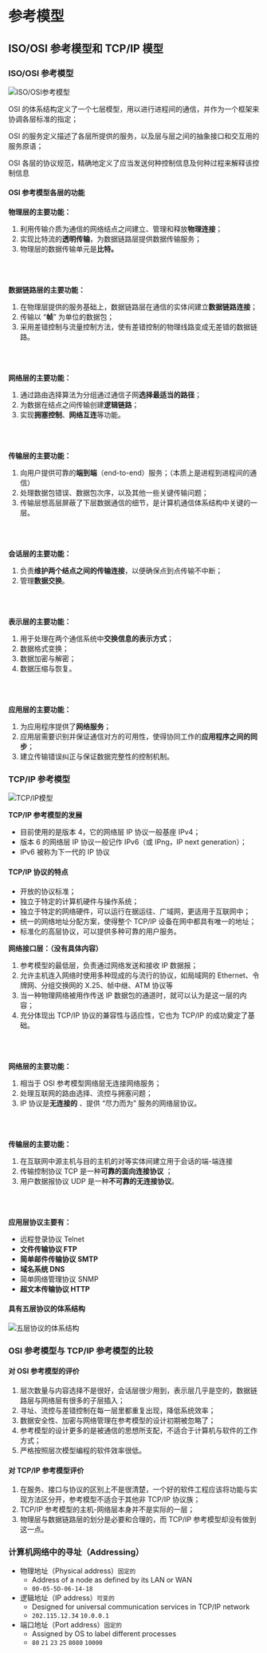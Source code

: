# 参考模型

## ISO/OSI 参考模型和 TCP/IP 模型

### ISO/OSI 参考模型

![ISO/OSI参考模型][ISO/OSI参考模型]

OSI 的体系结构定义了一个七层模型，用以进行进程间的通信，并作为一个框架来协调各层标准的指定；

OSI 的服务定义描述了各层所提供的服务，以及层与层之间的抽象接口和交互用的服务原语；

OSI 各层的协议规范，精确地定义了应当发送何种控制信息及何种过程来解释该控制信息



#### OSI 参考模型各层的功能

**物理层的主要功能：**

1. 利用传输介质为通信的网络结点之间建立、管理和释放**物理连接**；
2. 实现比特流的**透明传输**，为数据链路层提供数据传输服务；
3. 物理层的数据传输单元是**比特。**

<br/>

<br/>

**数据链路层的主要功能：**

1. 在物理层提供的服务基础上，数据链路层在通信的实体间建立**数据链路连接**；
2. 传输以 “**帧**” 为单位的数据包；
3. 采用差错控制与流量控制方法，使有差错控制的物理线路变成无差错的数据链路。

<br/>

<br/>

**网络层的主要功能：**

1. 通过路由选择算法为分组通过通信子网**选择最适当的路径**；
2. 为数据在结点之间传输创建**逻辑链路**；
3. 实现**拥塞控制**、**网络互连**等功能。

<br/>

<br/>

**传输层的主要功能：**

1. 向用户提供可靠的**端到端**（end-to-end）服务；（本质上是进程到进程间的通信）
2. 处理数据包错误、数据包次序，以及其他一些关键传输问题；
3. 传输层想高层屏蔽了下层数据通信的细节，是计算机通信体系结构中关键的一层。

<br/>

<br/>

**会话层的主要功能：**

1. 负责**维护两个结点之间的传输连接**，以便确保点到点传输不中断；
2. 管理**数据交换**。

<br/>

<br/>

**表示层的主要功能：**

1. 用于处理在两个通信系统中**交换信息的表示方式**；
2. 数据格式变换；
3. 数据加密与解密；
4. 数据压缩与恢复。

<br/>

<br/>

**应用层的主要功能：**

1. 为应用程序提供了**网络服务**；
2. 应用层需要识别并保证通信对方的可用性，使得协同工作的**应用程序之间的同步**；
3. 建立传输错误纠正与保证数据完整性的控制机制。



### TCP/IP 参考模型

![TCP/IP模型][TCP/IP模型]

**TCP/IP 参考模型的发展**

+ 目前使用的是版本 4，它的网络层 IP 协议一般基座 IPv4；
+ 版本 6 的网络层 IP 协议一般记作 IPv6（或 IPng，IP next generation）；
+ IPv6 被称为下一代的 IP 协议



#### TCP/IP 协议的特点

+ 开放的协议标准；
+ 独立于特定的计算机硬件与操作系统；
+ 独立于特定的网络硬件，可以运行在据运往、广域网，更适用于互联网中；
+ 统一的网络地址分配方案，使得整个 TCP/IP 设备在网中都具有唯一的地址；
+ 标准化的高层协议，可以提供多种可靠的用户服务。



**网络接口层：（没有具体内容）**

1. 参考模型的最低层，负责通过网络发送和接收 IP 数据报；
2. 允许主机连入网络时使用多种现成的与流行的协议，如局域网的 Ethernet、令牌网、分组交换网的 X.25、帧中继、ATM 协议等
3. 当一种物理网络被用作传送 IP 数据包的通道时，就可以认为是这一层的内容；
4. 充分体现出 TCP/IP 协议的兼容性与适应性，它也为 TCP/IP 的成功奠定了基础。

<br/>

<br/>

**网络层的主要功能：**

1. 相当于 OSI 参考模型网络层无连接网络服务；
2. 处理互联网的路由选择、流控与拥塞问题；
3. IP 协议是**无连接的** 、提供 “尽力而为” 服务的网络层协议。

<br/>

<br/>

**传输层的主要功能：**

1. 在互联网中源主机与目的主机的对等实体间建立用于会话的端-端连接
2. 传输控制协议 TCP 是一种**可靠的面向连接协议** ；
3. 用户数据报协议 UDP 是一种**不可靠的无连接协议**。

<br/>

<br/>

**应用层协议主要有：**

+ 远程登录协议 Telnet
+ **文件传输协议 FTP**
+ **简单邮件传输协议 SMTP**
+ **域名系统 DNS**
+ 简单网络管理协议 SNMP
+ **超文本传输协议 HTTP**



#### 具有五层协议的体系结构

![五层协议的体系结构][五层协议的体系结构]



### OSI 参考模型与 TCP/IP 参考模型的比较

#### 对 OSI 参考模型的评价

1. 层次数量与内容选择不是很好，会话层很少用到，表示层几乎是空的，数据链路层与网络层有很多的子层插入；
2. 寻址、流控与差错控制在每一层里都重复出现，降低系统效率；
3. 数据安全性、加密与网络管理在参考模型的设计初期被忽略了；
4. 参考模型的设计更多的是被通信的思想所支配，不适合于计算机与软件的工作方式；
5. 严格按照层次模型编程的软件效率很低。



#### 对 TCP/IP 参考模型评价

1. 在服务、接口与协议的区别上不是很清楚，一个好的软件工程应该将功能与实现方法区分开，参考模型不适合于其他非 TCP/IP 协议族；
2. TCP/IP 参考模型的主机-网络层本身并不是实际的一层；
3. 物理层与数据链路层的划分是必要和合理的，而 TCP/IP 参考模型却没有做到这一点。



### 计算机网络中的寻址（Addressing）

+ 物理地址（Physical address）`固定的`
  + Address of a node as defined by its LAN or WAN
  + `00-05-5D-06-14-18`
+ 逻辑地址（IP address）`可变的`
  + Designed for universal communication services in TCP/IP network
  + `202.115.12.34` `10.0.0.1`
+ 端口地址（Port address）`固定的`
  + Assigned by OS to label different processes
  + `80` `21` `23` `25` `8080` `10000`



[ISO/OSI参考模型]: url "ISO/OSI参考模型 的 url"
[TCP/IP模型]: url "..."
[五层协议的体系结构]: url